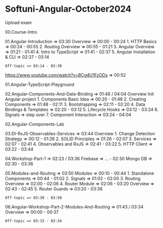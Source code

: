 # Softuni-Angular-October2024

Upload exam

00.Course-Intro

01.Angular-Introduction => 03:30
	Overview => 00:00 - 00:24
	1. HTTP Basics => 00:24 - 00:55
	2. Routing Overview => 00:55 - 01:21
	3. Angular Overview => 01:21 - 01:41
	4. Intro to TypeScript => 01:41 - 02:37
	5. Angular Installation & CLI => 02:37 - 03:14
	
	Off-topic => 03:14 - 03:30
	
https://www.youtube.com/watch?v=BCg4U1FzODs => 00:52

01.Angular-TypeScript-Playground

02.Angular-Components-And-Data-Binding => 01:48 / 04:04
	Overview
	Init Angular project
	1. Components Basic Idea => 00:20 - 01:48
	2. Creating Components => 01:48 - 02:11
	3. Bootstrapping => 02:11 - 02:20
	4. Data Bindings & Templates => 02:20 - 03:12
	5. Lifecycle Hooks => 03:12 - 03:24
	6. Signals => step over
	7. Component Interaction => 03:24 - 04:04

02.Angular-Components-Lab

03.DI-RxJS-Observables-Services => 03:44
	Overview
	1. Change Detection Strategy => 00:12 - 01:26
	2. SOLID Principles => 01:26 - 02:07
	3. Services => 02:07 - 02:41
	4. Observables and RxJS => 02:41 - 03:22 
	5. HTTP Client => 03:22 - 03:44	
	
04.Workshop-Part-1 => 02:23 / 03:36
	Firebase => ... - 02:30
	Mongo DB => 02:30 - 03:36

05.Modules-and-Routing => 03:50
	Modules => 00:10 - 00:44
	1. Standalone Components => 00:44 - 01:02
	2. Signals => 01:02 - 02:00
	3. Routing Overview => 02:00 - 02:06
	4. Router Module => 02:06 - 03:20
		Overview => 02:43 - 02:45
	5. Router Guards => 03:20 - 03:38
	
	Off-topic => 03:38 - 03:50
	
06.Angular-Workshop-Part-2-Modules-And-Routing => 01:43 / 03:34
	Overview => 00:00 - 00:37
	
	Off-topic => 03:15 - 03:34
	
	
	




